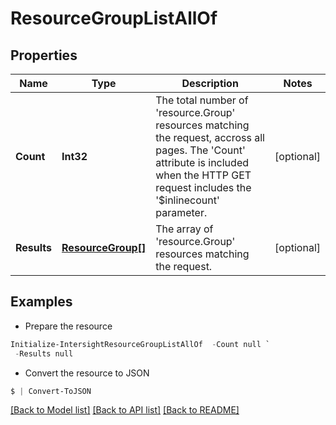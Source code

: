 # ResourceGroupListAllOf
## Properties

Name | Type | Description | Notes
------------ | ------------- | ------------- | -------------
**Count** | **Int32** | The total number of &#39;resource.Group&#39; resources matching the request, accross all pages. The &#39;Count&#39; attribute is included when the HTTP GET request includes the &#39;$inlinecount&#39; parameter. | [optional] 
**Results** | [**ResourceGroup[]**](ResourceGroup.md) | The array of &#39;resource.Group&#39; resources matching the request. | [optional] 

## Examples

- Prepare the resource
```powershell
Initialize-IntersightResourceGroupListAllOf  -Count null `
 -Results null
```

- Convert the resource to JSON
```powershell
$ | Convert-ToJSON
```

[[Back to Model list]](../README.md#documentation-for-models) [[Back to API list]](../README.md#documentation-for-api-endpoints) [[Back to README]](../README.md)

